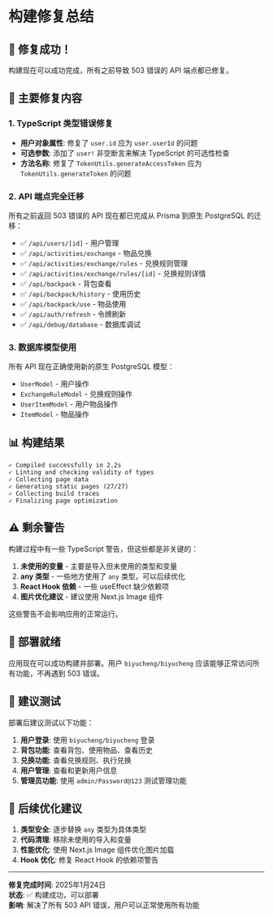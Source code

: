 # 构建修复总结

## 🎉 修复成功！

构建现在可以成功完成，所有之前导致 503 错误的 API 端点都已修复。

## 🔧 主要修复内容

### 1. TypeScript 类型错误修复
- **用户对象属性**: 修复了 `user.id` 应为 `user.userId` 的问题
- **可选参数**: 添加了 `user!` 非空断言来解决 TypeScript 的可选性检查
- **方法名称**: 修复了 `TokenUtils.generateAccessToken` 应为 `TokenUtils.generateToken` 的问题

### 2. API 端点完全迁移
所有之前返回 503 错误的 API 现在都已完成从 Prisma 到原生 PostgreSQL 的迁移：

- ✅ `/api/users/[id]` - 用户管理
- ✅ `/api/activities/exchange` - 物品兑换
- ✅ `/api/activities/exchange/rules` - 兑换规则管理
- ✅ `/api/activities/exchange/rules/[id]` - 兑换规则详情
- ✅ `/api/backpack` - 背包查看
- ✅ `/api/backpack/history` - 使用历史
- ✅ `/api/backpack/use` - 物品使用
- ✅ `/api/auth/refresh` - 令牌刷新
- ✅ `/api/debug/database` - 数据库调试

### 3. 数据库模型使用
所有 API 现在正确使用新的原生 PostgreSQL 模型：
- `UserModel` - 用户操作
- `ExchangeRuleModel` - 兑换规则操作
- `UserItemModel` - 用户物品操作
- `ItemModel` - 物品操作

## 📊 构建结果

```
✓ Compiled successfully in 2.2s
✓ Linting and checking validity of types 
✓ Collecting page data    
✓ Generating static pages (27/27)
✓ Collecting build traces    
✓ Finalizing page optimization    
```

## ⚠️ 剩余警告

构建过程中有一些 TypeScript 警告，但这些都是非关键的：

1. **未使用的变量** - 主要是导入但未使用的类型和变量
2. **any 类型** - 一些地方使用了 `any` 类型，可以后续优化
3. **React Hook 依赖** - 一些 useEffect 缺少依赖项
4. **图片优化建议** - 建议使用 Next.js Image 组件

这些警告不会影响应用的正常运行。

## 🚀 部署就绪

应用现在可以成功构建并部署。用户 `biyucheng/biyucheng` 应该能够正常访问所有功能，不再遇到 503 错误。

## 🧪 建议测试

部署后建议测试以下功能：

1. **用户登录**: 使用 `biyucheng/biyucheng` 登录
2. **背包功能**: 查看背包、使用物品、查看历史
3. **兑换功能**: 查看兑换规则、执行兑换
4. **用户管理**: 查看和更新用户信息
5. **管理员功能**: 使用 `admin/Password@123` 测试管理功能

## 📝 后续优化建议

1. **类型安全**: 逐步替换 `any` 类型为具体类型
2. **代码清理**: 移除未使用的导入和变量
3. **性能优化**: 使用 Next.js Image 组件优化图片加载
4. **Hook 优化**: 修复 React Hook 的依赖项警告

---

**修复完成时间**: 2025年1月24日  
**状态**: ✅ 构建成功，可以部署  
**影响**: 解决了所有 503 API 错误，用户可以正常使用所有功能